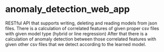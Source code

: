 # anomaly_detection_web_app
RESTful API that supports writing, deleting and reading models from json files.
There is a calculation of correlated features of given proper csv files with given model type (hybrid or line regression)
After that there is a calculation of anomaly detection between those correlated features with given other csv files that we detect according to the learned model.
